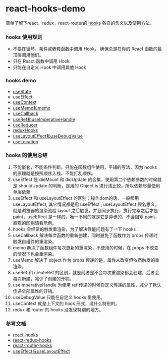 # react-hooks-demo
简单了解下react，redux，react-router的 [hooks](https://zh-hans.reactjs.org/docs/hooks-intro.html) 各自的含义以及使用方法。

### hooks 使用规则
- 不要在循环，条件或嵌套函数中调用 Hook， 确保总是在你的 React 函数的最顶层调用他们。
- 只在 React 函数中调用 Hook
- 只能在自定义 Hook 中调用其他 Hook

### hooks demo
- [useState](./src/components/useStateDemo.jsx)
- [useEffect](./src/components/useEffectDemo.jsx)
- [useContext](./src/components/useContextDemo.jsx)
- [useMemo和memo](./src/components/memoAnduseMemoDemo.jsx)
- [useCallback](./src/components/useCallbackDemo.jsx)
- [useRef和useImperativeHandle](./src/components/refDemo.jsx)
- [useReducer](./src/components/useReducerDemo.jsx)
- [reduxHooks](./src/components/reduxHooksDemo.jsx)
- [useLayoutEffect和useDebugValue](./src/components/otheHooksDemo.jsx)
- [useLocation](./src/App.js)

### hooks 的使用总结
1.  不能嵌套，不能条件判断，只能在函数组件使用，平铺的写法，因为 hooks 的原理就是按照顺序入栈，不能打乱顺序。
2. useEffect 是 didMount 和 didUpdate 的合集，使用第二个依赖参数的时候就是 shouldUpdate 的判断，是用的 Object.is 进行浅比较，所以依赖尽量使用单层依赖
3. useEffect 和 useLayoutEffect 的区别：操作dom的话，一般都用 useLayoutEffect, 其它情况都是用 useEffect , useLayoutEffect 顾名思义，就是浏览器的渲染流程 layout 之后触发，并且同步执行，执行完毕之后才是 paint，useEffect 是一样的，唯一不同的就是它是异步的，不会阻塞 paint，直观的区别请看示例。
4. hooks 会经常的触发重渲染，为了解决性能问题有了一下 hooks：
5. useCallback 解决每次函数的重新创建，同时避免了函数作为 props 传递时触发自组件的重渲染。
6. memo 解决了函数组件每次更新的重渲染，不使用的时候，在 props 不改变的情况下也会重渲染。
7. useMemo 解决了 object 作为 props 传递的是，属性未改变但依然触发的重渲染。
8. useRef 和 createRef 的区别，就是前者是不会每次重渲染都会创建，后者会每次新建，减少了创建的开销。
9. useImperativeHandle 为使用 ref 传递的时候自定义传递的属性，减少了默认传递全部属性的开销。
10. useDebugValue 只能在自定义 hooks 里使用。
11. useContext 就是上下文的 hook 形式，没什么特别的。
12. redux 和 router 的 hooks  没发现特别的地方。

### 参考文档
- [react-hooks](https://zh-hans.reactjs.org/docs/hooks-intro.html)
- [react-redux-hooks](https://react-redux.js.org/api/hooks)
- [react-router-hooks](https://reacttraining.com/react-router/web/api/Hooks)
- [useEffect与useLayoutEffect](https://www.jianshu.com/p/412c874c5add)

